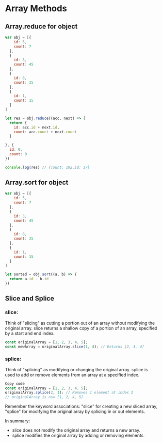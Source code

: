# Array Methods

## Array.reduce for object

```javascript
var obj = [{
    id: 5,
    count: 7
  },
  {
    id: 3,
    count: 45
  },
  {
    id: 8,
    count: 35
  },
  {
    id: 1,
    count: 15
  }
]

let res = obj.reduce((acc, next) => {
  return {
    id: acc.id + next.id,
    count: acc.count + next.count
  }

}, {
  id: 0,
  count: 0
})

console.log(res) // {count: 102,id: 17}
```

## Array.sort for object

```javascript
var obj = [{
    id: 5,
    count: 7
  },
  {
    id: 3,
    count: 45
  },
  {
    id: 8,
    count: 35
  },
  {
    id: 1,
    count: 15
  }
]

let sorted = obj.sort((a, b) => {
  return a.id - b.id
})
```
## Slice and Splice

### slice:
Think of "slicing" as cutting a portion out of an array without modifying the original array.
slice returns a shallow copy of a portion of an array, specified by a start and end index.

```javascript
const originalArray = [1, 2, 3, 4, 5];
const newArray = originalArray.slice(1, 4); // Returns [2, 3, 4]
```

### splice:

Think of "splicing" as modifying or changing the original array.
splice is used to add or remove elements from an array at a specified index.
```javascript
Copy code
const originalArray = [1, 2, 3, 4, 5];
originalArray.splice(2, 1); // Removes 1 element at index 2
// originalArray is now [1, 2, 4, 5]
```

Remember the keyword associations: "slice" for creating a new sliced array, "splice" for modifying the original array by splicing in or out elements.

In summary:

- slice does not modify the original array and returns a new array.
- splice modifies the original array by adding or removing elements.